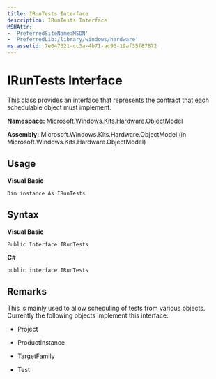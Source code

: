 ```yaml
---
title: IRunTests Interface
description: IRunTests Interface
MSHAttr:
- 'PreferredSiteName:MSDN'
- 'PreferredLib:/library/windows/hardware'
ms.assetid: 7e047321-cc3a-4b71-ac96-19af35f87872
---
```


# IRunTests Interface


This class provides an interface that represents the contract that each schedulable object must implement.

**Namespace:** Microsoft.Windows.Kits.Hardware.ObjectModel

**Assembly:** Microsoft.Windows.Kits.Hardware.ObjectModel (in Microsoft.Windows.Kits.Hardware.ObjectModel)

## <span id="Usage"></span><span id="usage"></span><span id="USAGE"></span>Usage


**Visual Basic**

`Dim instance As IRunTests`

## <span id="Syntax"></span><span id="syntax"></span><span id="SYNTAX"></span>Syntax


**Visual Basic**

`Public Interface IRunTests`

**C#**

`public interface IRunTests`

## <span id="Remarks"></span><span id="remarks"></span><span id="REMARKS"></span>Remarks


This is mainly used to allow scheduling of tests from various objects. Currently the following objects implement this interface:

-   Project

-   ProductInstance

-   TargetFamily

-   Test

 

 






